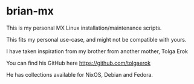 # brian-mx

 This is my personal MX Linux installation/maintenance scripts.

 This fits my personal use-case, and might not be compatible with yours.

 I have taken inspiration from my brother from another mother, Tolga Erok

 You can find his GitHub here   https://github.com/tolgaerok

 He has collections available for NixOS, Debian and Fedora.

